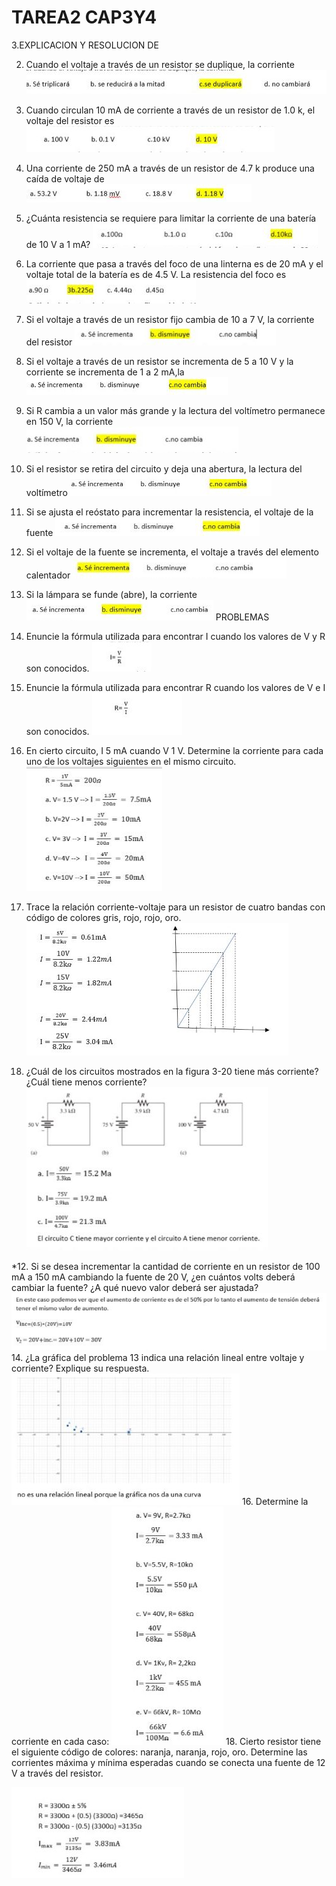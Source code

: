 # TAREA2 CAP3Y4

3.EXPLICACION Y RESOLUCION DE 

2. Cuando el voltaje a través de un resistor se duplique, la corriente
![1](https://github.com/Josselyn2/Fundamentos-de-circuitos/blob/Principal/IMAGENES/AE2.jpg?raw=true)  
4. Cuando circulan 10 mA de corriente a través de un resistor de 1.0 k, el voltaje del resistor es
![1](https://github.com/Josselyn2/Fundamentos-de-circuitos/blob/Principal/IMAGENES/AE4.jpg?raw=true)
6. Una corriente de 250 mA a través de un resistor de 4.7 k produce una caída de voltaje de
![1](https://github.com/Josselyn2/Fundamentos-de-circuitos/blob/Principal/IMAGENES/AE6.jpg?raw=true)
8. ¿Cuánta resistencia se requiere para limitar la corriente de una batería de 10 V a 1 mA?
![1](https://github.com/Josselyn2/Fundamentos-de-circuitos/blob/Principal/IMAGENES/AE8.jpg?raw=true)
10. La corriente que pasa a través del foco de una linterna es de 20 mA y el voltaje total de la batería es de 4.5 V. La resistencia del foco es  
![1](https://github.com/Josselyn2/Fundamentos-de-circuitos/blob/Principal/IMAGENES/AE10.jpg?raw=true)
2. Si el voltaje a través de un resistor fijo cambia de 10 a 7 V, la corriente del resistor
![1](https://github.com/Josselyn2/Fundamentos-de-circuitos/blob/Principal/IMAGENES/EE2.jpg?raw=true)
4. Si el voltaje a través de un resistor se incrementa de 5 a 10 V y la corriente se incrementa de 1 a 2 mA,la 
![1](https://github.com/Josselyn2/Fundamentos-de-circuitos/blob/Principal/IMAGENES/EE4.jpg?raw=true)
6. Si R cambia a un valor más grande y la lectura del voltímetro permanece en 150 V, la corriente
![1](https://github.com/Josselyn2/Fundamentos-de-circuitos/blob/Principal/IMAGENES/EE6.jpg?raw=true)
8. Si el resistor se retira del circuito y deja una abertura, la lectura del voltímetro
![1](https://github.com/Josselyn2/Fundamentos-de-circuitos/blob/Principal/IMAGENES/EE8.jpg?raw=true)
10. Si se ajusta el reóstato para incrementar la resistencia, el voltaje de la fuente
![1](https://github.com/Josselyn2/Fundamentos-de-circuitos/blob/Principal/IMAGENES/EE10.jpg?raw=true)
12. Si el voltaje de la fuente se incrementa, el voltaje a través del elemento calentador
![1](https://github.com/Josselyn2/Fundamentos-de-circuitos/blob/Principal/IMAGENES/EE12.jpg?raw=true)
14. Si la lámpara se funde (abre), la corriente
![1](https://github.com/Josselyn2/Fundamentos-de-circuitos/blob/Principal/IMAGENES/EE14.jpg?raw=true)
PROBLEMAS

2. Enuncie la fórmula utilizada para encontrar I cuando los valores de V y R son conocidos.
![1](https://github.com/Josselyn2/Fundamentos-de-circuitos/blob/Principal/IMAGENES/PE2.jpg?raw=true)
4. Enuncie la fórmula utilizada para encontrar R cuando los valores de V e I son conocidos.
![1](https://github.com/Josselyn2/Fundamentos-de-circuitos/blob/Principal/IMAGENES/PE4.jpg?raw=true)
6. En cierto circuito, I  5 mA cuando V  1 V. Determine la corriente para cada uno de los voltajes siguientes en el mismo circuito.
![1](https://github.com/Josselyn2/Fundamentos-de-circuitos/blob/Principal/IMAGENES/PE6.jpg?raw=true)
8. Trace la relación corriente-voltaje para un resistor de cuatro bandas con código de colores gris, rojo, rojo, oro.
![1](https://github.com/Josselyn2/Fundamentos-de-circuitos/blob/Principal/IMAGENES/PE8.jpg?raw=true)
10. ¿Cuál de los circuitos mostrados en la figura 3-20 tiene más corriente? ¿Cuál tiene menos corriente?
![1](https://github.com/Josselyn2/Fundamentos-de-circuitos/blob/Principal/IMAGENES/PE10.jpg?raw=true)

*12. Si se desea incrementar la cantidad de corriente en un resistor de 100 mA a 150 mA cambiando la fuente de 20 V, ¿en cuántos volts deberá cambiar la fuente? ¿A qué nuevo valor deberá ser ajustada?
![1](https://github.com/Josselyn2/Fundamentos-de-circuitos/blob/Principal/IMAGENES/PE12.jpg?raw=true)
14. ¿La gráfica del problema 13 indica una relación lineal entre voltaje y corriente? Explique su respuesta.
![1](https://github.com/Josselyn2/Fundamentos-de-circuitos/blob/Principal/IMAGENES/PE14.jpg?raw=true)
16. Determine la corriente en cada caso:
![1](https://github.com/Josselyn2/Fundamentos-de-circuitos/blob/Principal/IMAGENES/PE16.jpg?raw=true)
18. Cierto resistor tiene el siguiente código de colores: naranja, naranja, rojo, oro. Determine las corrientes máxima y mínima esperadas cuando se conecta una fuente de 12 V a través del resistor.

![1](https://github.com/Josselyn2/Fundamentos-de-circuitos/blob/Principal/IMAGENES/PE18.jpg?raw=true)


